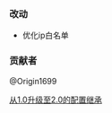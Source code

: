 ### 改动

- 优化ip白名单

### 贡献者

@Origin1699

[从1.0升级至2.0的配置继承](https://github.com/wushuo894/ani-rss/discussions/427)
